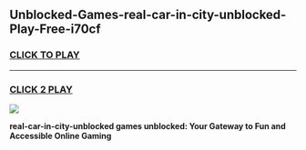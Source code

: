 
## Unblocked-Games-real-car-in-city-unblocked-Play-Free-i70cf
<h3>
<a href="https://premium76.site?title=real-car-in-city-unblocked&ref=21A">CLICK TO PLAY</a></h3>
<hr>

<h3>
<a href="https://premium76.site?title=real-car-in-city-unblocked&ref=21A">CLICK 2 PLAY</a>
  
</h3>

<a href="https://premium76.site?title=real-car-in-city-unblocked&ref=21A"><img src="https://clearcache.store/games.png"></a>


**real-car-in-city-unblocked games unblocked: Your Gateway to Fun and Accessible Online Gaming**
